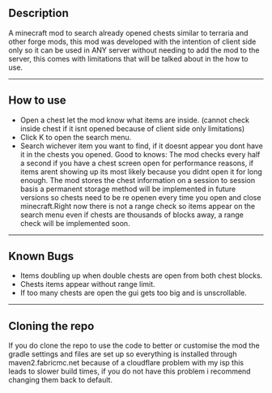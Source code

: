 Description
-----------------------------
A minecraft mod to search already opened chests similar to terraria and other forge mods, this mod was developed with the intention of client side only so it can be used in ANY server without needing to add the mod to the server, this comes with limitations that will be talked about in the how to use.

-------------------------------
How to use
--------------
- Open a chest let the mod know what items are inside. (cannot check inside chest if it isnt opened because of client side only limitations)
- Click K to open the search menu.
- Search wichever item you want to find, if it doesnt appear you dont have it in the chests you opened.
Good to knows:
The mod checks every half a second if you have a chest screen open for performance reasons, if items arent showing up its most likely because you didnt open it for long enough. The mod stores the chest information on a session to session basis a permanent storage method will be implemented in future versions so chests need to be re openen every time you open and close minecraft.Right now there is not a range check so items appear on the search menu even if chests are thousands of blocks away, a range check will be implemented soon.

------------

Known Bugs
------------
- Items doubling up when double chests are open from both chest blocks.
- Chests items appear without range limit.
- If too many chests are open the gui gets too big and is unscrollable.

---------------------------------

Cloning the repo
----------------
If you do clone the repo to use the code to better or customise the mod the gradle settings and files are set up so everything is installed through maven2.fabricmc.net because of a cloudflare problem with my isp this leads to slower build times, if you do not have this problem i recommend changing them back to default.

